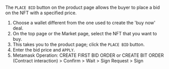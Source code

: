 The `PLACE BID` button on the product page allows the buyer to place a bid on the NFT with a specified price.

1. Choose a wallet different from the one used to create the 'buy now' deal.
2. On the top page or the Market page, select the NFT that you want to buy.
3. This takes you to the product page; click the `PLACE BID` button.
4. Enter the bid price and `APPLY`.
5. Metamask Operation: CREATE FIRST BID ORDER or CREATE BIT ORDER (Contract interaction) > Confirm > Wait > Sign Request > Sign

